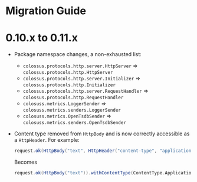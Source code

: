# Migration Guide

# 0.10.x to 0.11.x

+ Package namespace changes, a non-exhausted list:
    + `colossus.protocols.http.server.HttpServer` => `colossus.protocols.http.HttpServer`
    + `colossus.protocols.http.server.Initializer` => `colossus.protocols.http.Initializer`
    + `colossus.protocols.http.server.RequestHandler` => `colossus.protocols.http.RequestHandler`
    + `colosuss.metrics.LoggerSender` => `colosuss.metrics.senders.LoggerSender`
    + `colosuss.metrics.OpenTsdbSender` => `colosuss.metrics.senders.OpenTsdbSender`
+ Content type removed from `HttpBody` and is now correctly accessible as a `HttpHeader`. For example:

    ```scala
    request.ok(HttpBody("text", HttpHeader("content-type", "application/json")))
    ```
    
    Becomes
    
    ```scala
    request.ok(HttpBody("text")).withContentType(ContentType.ApplicationJson)
    ```
